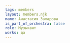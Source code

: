 ```yaml
---
tags: members
layout: members.njk
name: Анастасия Захарова
is_part_of_orchestra: false
role: Музыкант
works: да
---
```

